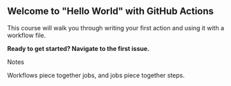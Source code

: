 ## Welcome to "Hello World" with GitHub Actions

This course will walk you through writing your first action and using it with a workflow file. 

**Ready to get started? Navigate to the first issue.**

Notes

Workflows piece together jobs, and jobs piece together steps.
